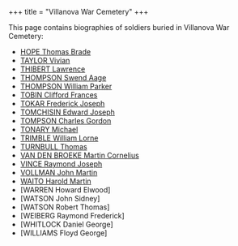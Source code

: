 +++
title = "Villanova War Cemetery"
+++

This page contains biographies of soldiers buried in Villanova War Cemetery:

- [HOPE Thomas Brade](/research/brade_hope/)
- [TAYLOR Vivian](/en/cemeteries/soldiers/TAYLOR_Vivian/)
- [THIBERT Lawrence](/en/cemeteries/soldiers/THIBERT_Lawrence/)
- [THOMPSON Swend Aage](/en/cemeteries/soldiers/THOMPSON_Svend/)
- [THOMPSON William Parker](/en/cemeteries/soldiers/THOMPSON_WilliamP/)
- [TOBIN Clifford Frances](/en/cemeteries/soldiers/TOBIN_CliffordF/)
- [TOKAR Frederick Joseph](/en/cemeteries/soldiers/TOKAR_Frederick/)
- [TOMCHISIN Edward Joseph](/en/cemeteries/soldiers/TOMCHISIN_EdwardJ/)
- [TOMPSON Charles Gordon](/en/cemeteries/soldiers/TOMPSON_CharlesG/)
- [TONARY Michael](/en/cemeteries/soldiers/TONARY_Michael/)
- [TRIMBLE William Lorne](/en/cemeteries/soldiers/TRIMBLE_William/)
- [TURNBULL Thomas](/en/cemeteries/soldiers/TURNBULL_Thomas/)
- [VAN DEN BROEKE Martin Cornelius](/en/cemeteries/soldiers/VAN_DEN_BROEKE_Martin/)
- [VINCE Raymond Joseph](/en/cemeteries/soldiers/VINCE_Raymond/)
- [VOLLMAN John Martin](/en/cemeteries/soldiers/VOLLMAN_JohnM/)
- [WAITO Harold Martin](/en/cemeteries/soldiers/WAITO_Harold/)
- [WARREN Howard Elwood]
- [WATSON John Sidney]
- [WATSON Robert Thomas]
- [WEIBERG Raymond Frederick]
- [WHITLOCK Daniel George]
- [WILLIAMS Floyd George]

